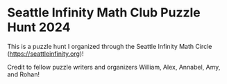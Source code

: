 # Seattle Infinity Math Club Puzzle Hunt 2024

This is a puzzle hunt I organized through the Seattle Infinity Math Circle (https://seattleinfinity.org)!

Credit to fellow puzzle writers and organizers William, Alex, Annabel, Amy, and Rohan!
